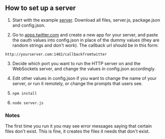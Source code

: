 ## How to set up a server

1. Start with the example <a href="https://github.com/scripting/chat/tree/master/server">server</a>. Download all files, server.js, package.json and config.json. 

2. Go to <a href="https://apps.twitter.com/">apps.twitter.com</a> and create a new app for your server, and paste the oauth values into config.json in place of the dummy values (they are random strings and don't work). The callback url should be in this form: 

`http://yourserver.com:1402/callbackfromtwitter`

3. Decide which port you want to run the HTTP server on and the WebSockets server, and change the values in config.json accordingly.

4. Edit other values in config.json if you want to change the name of your server, or run it remotely, or change the prompts that users see.

4. `npm install`

5. `node server.js`

### Notes

The first time you run it you may see error messages saying that certain files don't exist. This is fine, it creates the files it needs that don't exist. 

